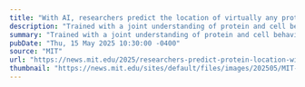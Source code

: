 ```yaml
---
title: "With AI, researchers predict the location of virtually any protein within a human cell"
description: "Trained with a joint understanding of protein and cell behavior, the model could help with diagnosing disease and developing new drugs."
summary: "Trained with a joint understanding of protein and cell behavior, the model could help with diagnosing disease and developing new drugs."
pubDate: "Thu, 15 May 2025 10:30:00 -0400"
source: "MIT"
url: "https://news.mit.edu/2025/researchers-predict-protein-location-within-human-cell-using-ai-0515"
thumbnail: "https://news.mit.edu/sites/default/files/images/202505/MIT-ProteinLocalization-01-press.jpg"
---
```


